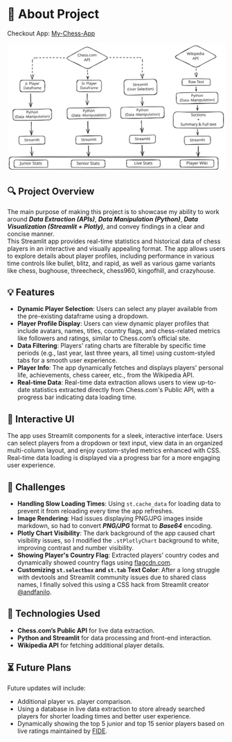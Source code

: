 # 📄 About Project

Checkout App: [My-Chess-App](https://chess-app-6gxb.onrender.com/)

![App Flow Diagram](https://github.com/Manthan-Mistry/Chess-App/blob/main/assets/diagram-2-2.svg)

## 🔍 Project Overview
The main purpose of making this project is to showcase my ability to work around ***Data Extraction (APIs)***, ***Data Manipulation (Python)***, ***Data Visualization (Streamlit + Plotly)***, and convey findings in a clear and concise manner.  
This Streamlit app provides real-time statistics and historical data of chess players in an interactive and visually appealing format. The app allows users to explore details about player profiles, including performance in various time controls like bullet, blitz, and rapid, as well as various game variants like chess, bughouse, threecheck, chess960, kingofhill, and crazyhouse.

## 💡 Features
- **Dynamic Player Selection**: Users can select any player available from the pre-existing dataframe using a dropdown.
- **Player Profile Display**: Users can view dynamic player profiles that include avatars, names, titles, country flags, and chess-related metrics like followers and ratings, similar to Chess.com’s official site.
- **Data Filtering**: Players' rating charts are filterable by specific time periods (e.g., last year, last three years, all time) using custom-styled tabs for a smooth user experience.
- **Player Info**: The app dynamically fetches and displays players' personal life, achievements, chess career, etc., from the Wikipedia API.
- **Real-time Data**: Real-time data extraction allows users to view up-to-date statistics extracted directly from Chess.com's Public API, with a progress bar indicating data loading time.

## 📱 Interactive UI
The app uses Streamlit components for a sleek, interactive interface. Users can select players from a dropdown or text input, view data in an organized multi-column layout, and enjoy custom-styled metrics enhanced with CSS. Real-time data loading is displayed via a progress bar for a more engaging user experience.

## 💪 Challenges
- **Handling Slow Loading Times**: Using `st.cache_data` for loading data to prevent it from reloading every time the app refreshes.  
- **Image Rendering**: Had issues displaying PNG/JPG images inside markdown, so had to convert ***PNG/JPG*** format to ***Base64*** encoding.  
- **Plotly Chart Visibility**: The dark background of the app caused chart visibility issues, so I modified the `.stPlotlyChart` background to white, improving contrast and number visibility.  
- **Showing Player's Country Flag**: Extracted players' country codes and dynamically showed country flags using [flagcdn.com](https://flagcdn.com).  
- **Customizing `st.selectbox` and `st.tab` Text Color**: After a long struggle with devtools and Streamlit community issues due to shared class names, I finally solved this using a CSS hack from Streamlit creator [@andfanilo](https://discuss.streamlit.io/t/can-i-change-the-color-of-the-selectbox-widget/9601/2).

## 🔨 Technologies Used
- **Chess.com’s Public API** for live data extraction.
- **Python and Streamlit** for data processing and front-end interaction.
- **Wikipedia API** for fetching additional player details.

## ⏳ Future Plans
Future updates will include:
- Additional player vs. player comparison.
- Using a database in live data extraction to store already searched players for shorter loading times and better user experience.
- Dynamically showing the top 5 junior and top 15 senior players based on live ratings maintained by [FIDE](https://ratings.fide.com/).
